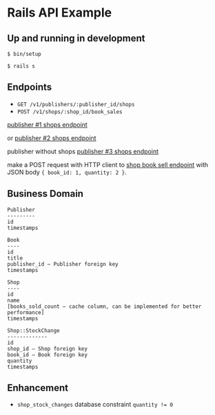 # Rails API Example

## Up and running in development

    $ bin/setup

    $ rails s

## Endpoints

* `GET /v1/publishers/:publisher_id/shops`
* `POST /v1/shops/:shop_id/book_sales`

[publisher #1 shops endpoint](http://localhost:3000/publishers/1/shops)

or [publisher #2 shops endpoint](http://localhost:3000/publishers/2/shops)

publisher without shops [publisher #3 shops endpoint](http://localhost:3000/publishers/3/shops)

make a POST request with HTTP client to [shop book sell endpoint](http://localhost:3000/shops/1/book_sells) with JSON body `{ book_id: 1, quantity: 2 }`.

## Business Domain

```
Publisher
---------
id
timestamps
```

```
Book
----
id
title
publisher_id – Publisher foreign key
timestamps
```

```
Shop
----
id
name
[books_sold_count – cache column, can be implemented for better performance]
timestamps
```

```
Shop::StockChange
-------------
id
shop_id – Shop foreign key
book_id – Book foreign key
quantity
timestamps
```

## Enhancement

* `shop_stock_changes` database constraint `quantity != 0`
